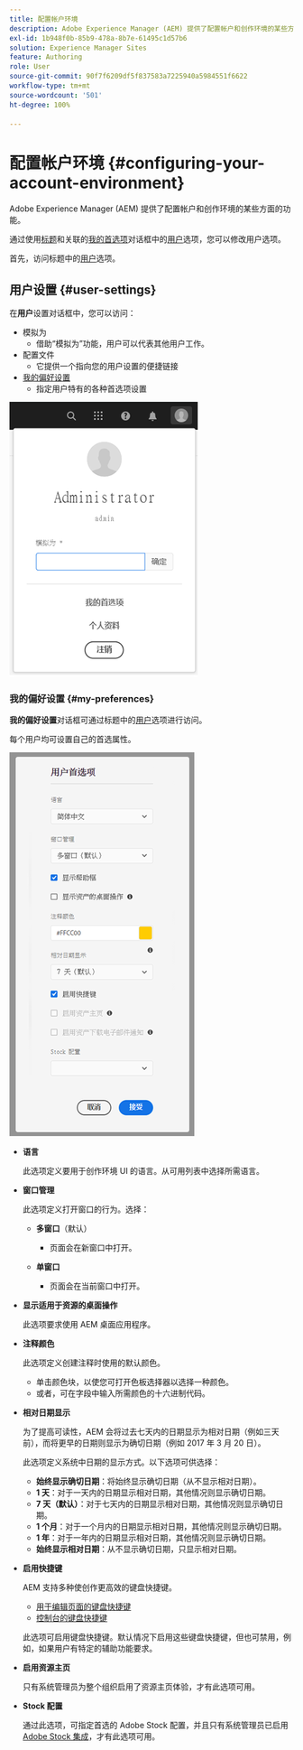 ```yaml
---
title: 配置帐户环境
description: Adobe Experience Manager (AEM) 提供了配置帐户和创作环境的某些方面的功能。
exl-id: 1b948f0b-85b9-478a-8b7e-61495c1d57b6
solution: Experience Manager Sites
feature: Authoring
role: User
source-git-commit: 90f7f6209df5f837583a7225940a5984551f6622
workflow-type: tm+mt
source-wordcount: '501'
ht-degree: 100%

---
```


# 配置帐户环境 {#configuring-your-account-environment}

Adobe Experience Manager (AEM) 提供了配置帐户和创作环境的某些方面的功能。

通过使用[标题](/help/sites-cloud/authoring/basic-handling.md#the-header)和关联的[我的首选项](#my-preferences)对话框中的[用户](#user-settings)选项，您可以修改用户选项。

首先，访问标题中的[用户](#user-settings)选项。

## 用户设置 {#user-settings}

在&#x200B;**用户**&#x200B;设置对话框中，您可以访问：

* 模拟为
   * 借助“模拟为”功能，用户可以代表其他用户工作。<!--With the [Impersonate as](/help/sites-administering/security.md#impersonating-another-user) functionality, a user can work on behalf of another user.-->
* 配置文件
   * 它提供一个指向您的用户设置的便捷链接 <!--Offers a convenient link to your [user settings](/help/sites-administering/security.md))-->
* [我的偏好设置](#my-preferences)
   * 指定用户特有的各种首选项设置

![用户设置](/help/sites-cloud/authoring/assets/user-settings.png)

### 我的偏好设置 {#my-preferences}

**我的偏好设置**&#x200B;对话框可通过标题中的[用户](#user-settings)选项进行访问。

每个用户均可设置自己的首选属性。

![我的首选项](/help/sites-cloud/authoring/assets/user-preferences.png)

* **语言**

  此选项定义要用于创作环境 UI 的语言。从可用列表中选择所需语言。

* **窗口管理**

  此选项定义打开窗口的行为。选择：

   * **多窗口**（默认）

      * 页面会在新窗口中打开。

   * **单窗口**

      * 页面会在当前窗口中打开。

* **显示适用于资源的桌面操作**

  此选项要求使用 AEM 桌面应用程序。

* **注释颜色**

  此选项定义创建注释时使用的默认颜色。

   * 单击颜色块，以使您可打开色板选择器以选择一种颜色。
   * 或者，可在字段中输入所需颜色的十六进制代码。

* **相对日期显示**

  为了提高可读性，AEM 会将过去七天内的日期显示为相对日期（例如三天前），而将更早的日期则显示为确切日期（例如 2017 年 3 月 20 日）。

  此选项定义系统中日期的显示方式。以下选项可供选择：

   * **始终显示确切日期**：将始终显示确切日期（从不显示相对日期）。
   * **1 天**：对于一天内的日期显示相对日期，其他情况则显示确切日期。
   * **7 天（默认）**：对于七天内的日期显示相对日期，其他情况则显示确切日期。
   * **1 个月**：对于一个月内的日期显示相对日期，其他情况则显示确切日期。
   * **1 年**：对于一年内的日期显示相对日期，其他情况则显示确切日期。
   * **始终显示相对日期**：从不显示确切日期，只显示相对日期。

* **启用快捷键**

  AEM 支持多种使创作更高效的键盘快捷键。

   * [用于编辑页面的键盘快捷键](/help/sites-cloud/authoring/page-editor/keyboard-shortcuts.md)
   * [控制台的键盘快捷键](/help/sites-cloud/authoring/sites-console/keyboard-shortcuts.md)

  此选项可启用键盘快捷键。默认情况下启用这些键盘快捷键，但也可禁用，例如，如果用户有特定的辅助功能要求。

* **启用资源主页**

  只有系统管理员为整个组织启用了资源主页体验，才有此选项可用。

* **Stock 配置**

  通过此选项，可指定首选的 Adobe Stock 配置，并且只有系统管理员已启用 [Adobe Stock 集成](/help/assets/aem-assets-adobe-stock.md)，才有此选项可用。

